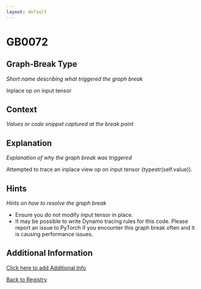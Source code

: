 ```yaml
---
layout: default
---
```

# GB0072

## Graph-Break Type
*Short name describing what triggered the graph break*

Inplace op on input tensor

## Context
*Values or code snippet captured at the break point*



## Explanation
*Explanation of why the graph break was triggered*

Attempted to trace an inplace view op on input tensor {typestr(self.value)}.

## Hints
*Hints on how to resolve the graph break*

- Ensure you do not modify input tensor in place.
- It may be possible to write Dynamo tracing rules for this code. Please report an issue to PyTorch if you encounter this graph break often and it is causing performance issues.


## Additional Information

<!-- ADDITIONAL INFORMATION START - Add custom information below this line -->

<!-- ADDITIONAL INFORMATION END -->


[Click here to add Additional Info](https://github.com/meta-pytorch/compile-graph-break-site/edit/main/docs/gb/gb0072.md)

[Back to Registry](../index.html)
